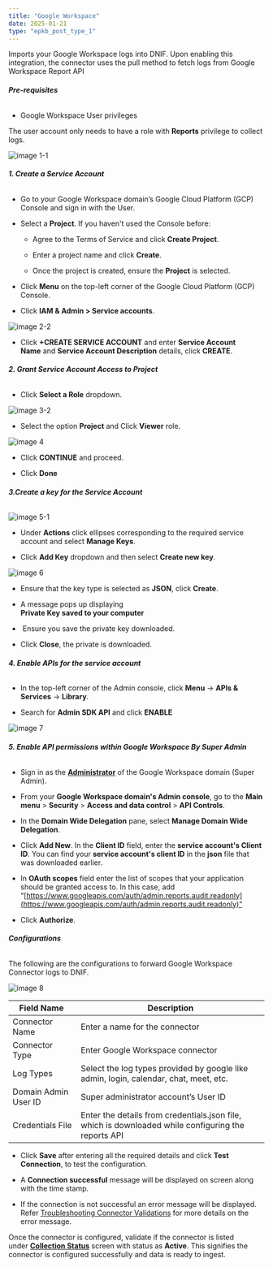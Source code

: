 ```yaml
---
title: "Google Workspace"
date: 2025-01-21
type: "epkb_post_type_1"
---
```


Imports your Google Workspace logs into DNIF. Upon enabling this integration, the connector uses the pull method to fetch logs from Google Workspace Report API

###### **Pre-requisites**

- Google Workspace User privileges

The user account only needs to have a role with **Reports** privilege to collect logs.

![image 1-1](./images-Google%20Workspace/Google-Workspace-1.webp)

###### **1\. Create a Service Account**

- Go to your Google Workspace domain’s Google Cloud Platform (GCP) Console and sign in with the User.

- Select a **Project**. If you haven't used the Console before:
    - Agree to the Terms of Service and click **Create Project**.
    
    - Enter a project name and click **Create**.
    
    - Once the project is created, ensure the **Project** is selected.

- Click **Menu** on the top-left corner of the Google Cloud Platform (GCP) Console.

- Click **IAM & Admin > Service accounts**.  
      
    

![image 2-2](./images-Google%20Workspace/Google-Workspace-2.webp)

- Click **+CREATE SERVICE ACCOUNT** and enter **Service Account Name** and **Service Account Description** details, click **CREATE**.

###### **2\. Grant Service Account Access to Project**

- Click **Select a Role** dropdown.

![image 3-2](./images-Google%20Workspace/Google-Workspace-3.webp)

- Select the option **Project** and Click **Viewer** role.  
    

![image 4](./images-Google%20Workspace/Google-Workspace-4.webp)

- Click **CONTINUE** and proceed.

- Click **Done**

###### **3.Create a key for the Service Account**

![image 5-1](./images-Google%20Workspace/Google-Workspace-5.webp)

- Under **Actions** click ellipses corresponding to the required service account and select **Manage Keys**.

- Click **Add Key** dropdown and then select **Create new key**.

![image 6](./images-Google%20Workspace/Google-Workspace-6.webp)

- Ensure that the key type is selected as **JSON**, click **Create**.

- A message pops up displaying  
    **Private Key saved to your computer**

-  Ensure you save the private key downloaded.

- Click **Close**, the private is downloaded.

###### **4\. Enable APIs for the service account**

- In the top-left corner of the Admin console, click **Menu** -> **APIs & Services** -> **Library**.

- Search for **Admin SDK API** and click **ENABLE**

![image 7](./images-Google%20Workspace/Google-Workspace-7.webp)

###### **5\. Enable API permissions within Google Workspace By Super Admin**

- Sign in as the [**Administrator**](http://admin.google.com/) of the Google Workspace domain (Super Admin).

- From your **Google Workspace domain's Admin console**, go to the **Main menu** > **Security** > **Access and data control** > **API Controls**.

- In the **Domain Wide Delegation** pane, select **Manage Domain Wide Delegation**.

- Click **Add New**. In the **Client ID** field, enter the **service account's Client ID**. You can find your **service account's client ID** in the **json** file that was downloaded earlier.

- In **OAuth scopes** field enter the list of scopes that your application should be granted access to. In this case, add “[https://www.googleapis.com/auth/admin.reports.audit.readonly](https://www.googleapis.com/auth/admin.reports.audit.readonly)”

- Click **Authorize**.

###### **Configurations**

The following are the configurations to forward Google Workspace Connector logs to DNIF.‌

![image 8](./images-Google%20Workspace/Google-Workspace-8.webp)

| **Field Name**  | **Description** |
| --- | --- |
| Connector Name | Enter a name for the connector |
| Connector Type | Enter Google Workspace connector |
| Log Types | Select the log types provided by google like admin, login, calendar, chat, meet, etc. |
| Domain Admin User ID | Super administrator account’s User ID |
| Credentials File | Enter the details from credentials.json file, which is downloaded while configuring the reports API |

- Click **Save** after entering all the required details and click **Test Connection**, to test the configuration.

- A **Connection successful** message will be displayed on screen along with the time stamp.

- If the connection is not successful an error message will be displayed. Refer [Troubleshooting Connector Validations](https://dnif.it/kb/troubleshooting-and-debugging/troubleshooting-connector-validations/) for more details on the error message.

Once the connector is configured, validate if the connector is listed under **[Collection Status](https://dnif.it/kb/operations/collection-status/)** screen with status as **Active**. This signifies the connector is configured successfully and data is ready to ingest.
